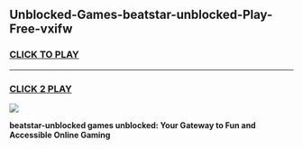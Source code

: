
## Unblocked-Games-beatstar-unblocked-Play-Free-vxifw
<h3>
<a href="https://premium76.site?title=beatstar-unblocked&ref=12A">CLICK TO PLAY</a></h3>
<hr>

<h3>
<a href="https://premium76.site?title=beatstar-unblocked&ref=12A">CLICK 2 PLAY</a>
  
</h3>

<a href="https://premium76.site?title=beatstar-unblocked&ref=12A"><img src="https://clearcache.store/games.png"></a>


**beatstar-unblocked games unblocked: Your Gateway to Fun and Accessible Online Gaming**
